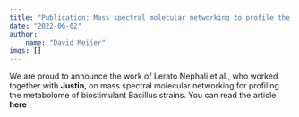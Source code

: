 ```yaml
---
title: "Publication: Mass spectral molecular networking to profile the metabolome of biostimulant Bacillus strains"
date: "2022-06-02"
author: 
    name: "David Meijer"
imgs: []
---
```

We are proud to announce the work of Lerato Nephali et al., who worked together with <strong><Link href="../people/Justin_van_der_Hooft">Justin</Link></strong>, on mass spectral molecular networking for profiling the metabolome of biostimulant Bacillus strains. You can read the article <strong><Link href="https://www.frontiersin.org/articles/10.3389/fpls.2022.920963/full?&utm_source=Email_to_authors_&utm_medium=Email&utm_content=T1_11.5e1_author&utm_campaign=Email_publication&field=&journalName=Frontiers_in_Plant_Science&id=920963">here</Link></strong> <FontAwesomeIcon icon={faExternalLinkAlt} size="xs"/>.<br/><br/>